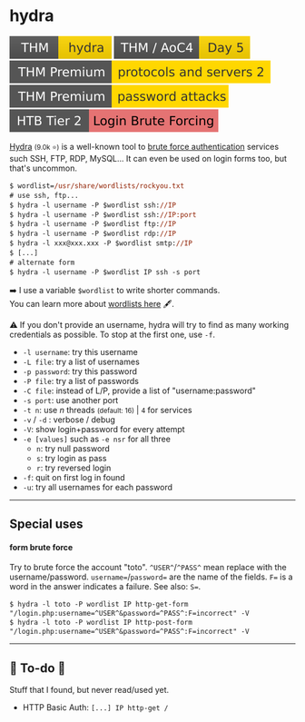 # hydra

[![hydra](../../../../_badges/thm/hydra.svg)](https://tryhackme.com/room/hydra)
[![adventofcyber4](../../../../_badges/thm/adventofcyber4/day5.svg)](https://tryhackme.com/room/adventofcyber4)
[![protocolsandservers2](../../../../_badges/thmp/protocolsandservers2.svg)](https://tryhackme.com/room/protocolsandservers2)
[![passwordattacks](../../../../_badges/thmp/passwordattacks.svg)](https://tryhackme.com/room/passwordattacks)
[![loginbruteforcing](../../../../_badges/htb/loginbruteforcing.svg)](https://academy.hackthebox.com/course/preview/login-brute-forcing)

<div class="row row-cols-lg-2"><div>

[Hydra](https://github.com/vanhauser-thc/thc-hydra) <small>(9.0k ⭐)</small> is a well-known tool to [brute force authentication](/cybersecurity/red-team/s2.discovery/techniques/network/auth.md) services such SSH, FTP, RDP, MySQL... It can even be used on login forms too, but that's uncommon.

```ps
$ wordlist=/usr/share/wordlists/rockyou.txt
# use ssh, ftp...
$ hydra -l username -P $wordlist ssh://IP
$ hydra -l username -P $wordlist ssh://IP:port
$ hydra -l username -P $wordlist ftp://IP
$ hydra -l username -P $wordlist rdp://IP
$ hydra -l xxx@xxx.xxx -P $wordlist smtp://IP
$ [...]
# alternate form
$ hydra -l username -P $wordlist IP ssh -s port
```

➡️ I use a variable `$wordlist` to write shorter commands. <br>
 You can learn more about [wordlists here](/cybersecurity/red-team/_knowledge/topics/wordlists.md) 🖋️.

⚠️ If you don't provide an username, hydra will try to find as many working credentials as possible. To stop at the first one, use `-f`.
</div><div class="align-self-center">

* `-l username`: try this username
* `-L file`: try a list of usernames
* `-p password`: try this password
* `-P file`: try a list of passwords
* `-C file`: instead of L/P, provide a list of "username:password"
* `-s port`: use another port
* `-t n`: use $n$ threads <small>(default: 16)</small> | `4` for services
* `-v` / `-d` : verbose / debug
* `-V`: show login+password for every attempt
* `-e [values]` such as `-e nsr` for all three
    * `n`: try null password
    * `s`: try login as pass
    * `r`: try reversed login
* `-f`: quit on first log in found
* `-u`: try all usernames for each password
</div></div>

<hr class="sep-both">

## Special uses

<div class="row row-cols-lg-2"><div>

#### form brute force

Try to brute force the account "toto". `^USER^`/`^PASS^` mean replace with the username/password. `username=`/`password=` are the name of the fields. `F=` is a word in the answer indicates a failure. See also: `S=`.

```shell!
$ hydra -l toto -P wordlist IP http-get-form "/login.php:username=^USER^&password=^PASS^:F=incorrect" -V
$ hydra -l toto -P wordlist IP http-post-form "/login.php:username=^USER^&password=^PASS^:F=incorrect" -V
```
</div><div>
</div></div>

<hr class="sep-both">

## 👻 To-do 👻

Stuff that I found, but never read/used yet.

<div class="row row-cols-lg-2"><div>

* HTTP Basic Auth: `[...] IP http-get /`
</div><div>
</div></div>
